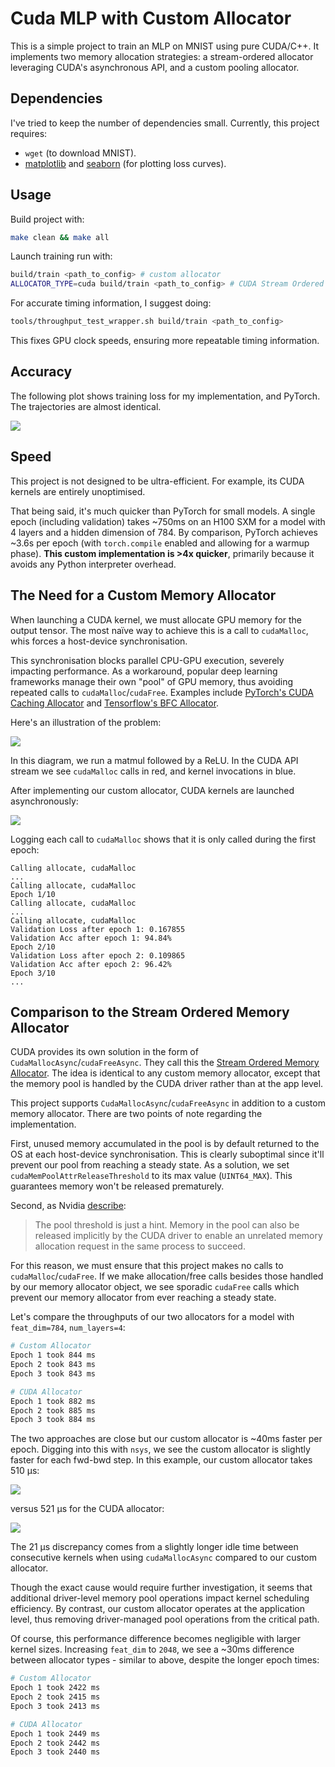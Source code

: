 # Cuda MLP with Custom Allocator

This is a simple project to train an MLP on MNIST using pure CUDA/C++. It implements two memory allocation strategies: a stream-ordered allocator leveraging CUDA's asynchronous API, and a custom pooling allocator.

## Dependencies

I've tried to keep the number of dependencies small. Currently, this project requires:

* `wget` (to download MNIST).
* [matplotlib](https://pypi.org/project/matplotlib/) and [seaborn](https://pypi.org/project/seaborn/) (for plotting loss curves).


## Usage

Build project with:

```bash
make clean && make all
```

Launch training run with:

```bash
build/train <path_to_config> # custom allocator
ALLOCATOR_TYPE=cuda build/train <path_to_config> # CUDA Stream Ordered Allocator
```

For accurate timing information, I suggest doing:

```bash
tools/throughput_test_wrapper.sh build/train <path_to_config>
```

This fixes GPU clock speeds, ensuring more repeatable timing information.


## Accuracy

The following plot shows training loss for my implementation, and PyTorch. The trajectories are almost identical.

![](assets/comparison.png)

## Speed

This project is not designed to be ultra-efficient. For example, its CUDA kernels are entirely unoptimised.

That being said, it's much quicker than PyTorch for small models. A single epoch (including validation) takes ~750ms on an H100 SXM for a model with 4 layers and a hidden dimension of 784. By comparison, PyTorch achieves ~3.6s per epoch (with `torch.compile` enabled and allowing for a warmup phase). **This custom implementation is >4x quicker**, primarily because it avoids any Python interpreter overhead.

## The Need for a Custom Memory Allocator

When launching a CUDA kernel, we must allocate GPU memory for the output tensor. The most naïve way to achieve this is a call to `cudaMalloc`, whis forces a host-device synchronisation.

This synchronisation blocks parallel CPU-GPU execution, severely impacting performance. As a workaround, popular deep learning frameworks manage their own "pool" of GPU memory, thus avoiding repeated calls to `cudaMalloc`/`cudaFree`. Examples include [PyTorch's CUDA Caching Allocator](https://zdevito.github.io/2022/08/04/cuda-caching-allocator.html) and [Tensorflow's BFC Allocator](https://github.com/sourcecode369/tensorflow-1/blob/master/tensorflow/core/common_runtime/bfc_allocator.cc).

Here's an illustration of the problem:

![](assets/nsight_image.png)

In this diagram, we run a matmul followed by a ReLU. In the CUDA API stream we see `cudaMalloc` calls in red, and kernel invocations in blue.

After implementing our custom allocator, CUDA kernels are launched asynchronously:

![](assets/nsight_image2.png)

Logging each call to `cudaMalloc` shows that it is only called during the first epoch:

```
Calling allocate, cudaMalloc
...
Calling allocate, cudaMalloc
Epoch 1/10
Calling allocate, cudaMalloc
...
Calling allocate, cudaMalloc
Validation Loss after epoch 1: 0.167855
Validation Acc after epoch 1: 94.84%
Epoch 2/10
Validation Loss after epoch 2: 0.109865
Validation Acc after epoch 2: 96.42%
Epoch 3/10
...
```

## Comparison to the Stream Ordered Memory Allocator
CUDA provides its own solution in the form of `CudaMallocAsync`/`cudaFreeAsync`. They call this the [Stream Ordered Memory Allocator](https://developer.nvidia.com/blog/using-cuda-stream-ordered-memory-allocator-part-1/). The idea is identical to any custom memory allocator, except that the memory pool is handled by the CUDA driver rather than at the app level.

This project supports `CudaMallocAsync`/`cudaFreeAsync` in addition to a custom memory allocator. There are two points of note regarding the implementation.

First, unused memory accumulated in the pool is by default returned to the OS at each host-device synchronisation. This is clearly suboptimal since it'll prevent our pool from reaching a steady state. As a solution, we set `cudaMemPoolAttrReleaseThreshold` to its max value (`UINT64_MAX`). This guarantees memory won't be released prematurely.

Second, as Nvidia [describe](https://developer.nvidia.com/blog/using-cuda-stream-ordered-memory-allocator-part-1/#retaining_memory_in_the_pool):

> The pool threshold is just a hint. Memory in the pool can also be released implicitly by the CUDA driver to enable an unrelated memory allocation request in the same process to succeed.

For this reason, we must ensure that this project makes no calls to `cudaMalloc`/`cudaFree`. If we make allocation/free calls besides those handled by our memory allocator object, we see sporadic `cudaFree` calls which prevent our memory allocator from ever reaching a steady state.

Let's compare the throughputs of our two allocators for a model with `feat_dim=784`, `num_layers=4`:

```bash
# Custom Allocator
Epoch 1 took 844 ms
Epoch 2 took 843 ms
Epoch 3 took 843 ms

# CUDA Allocator
Epoch 1 took 882 ms
Epoch 2 took 885 ms
Epoch 3 took 884 ms
```

The two approaches are close but our custom allocator is ~40ms faster per epoch. Digging into this with `nsys`, we see the custom allocator is slightly faster for each fwd-bwd step. In this example, our custom allocator takes 510 μs:

![](assets/nsight_image3.png)

versus 521 μs for the CUDA allocator:

![](assets/nsight_image4.png)

The 21 μs discrepancy comes from a slightly longer idle time between consecutive kernels when using `cudaMallocAsync` compared to our custom allocator.

Though the exact cause would require further investigation, it seems that additional driver-level memory pool operations impact kernel scheduling efficiency. By contrast, our custom allocator operates at the application level, thus removing driver-managed pool operations from the critical path.

Of course, this performance difference becomes negligible with larger kernel sizes. Increasing `feat_dim` to `2048`, we see a ~30ms difference between allocator types - similar to above, despite the longer epoch times:

```bash
# Custom Allocator
Epoch 1 took 2422 ms
Epoch 2 took 2415 ms
Epoch 3 took 2413 ms

# CUDA Allocator
Epoch 1 took 2449 ms
Epoch 2 took 2442 ms
Epoch 3 took 2440 ms
```
